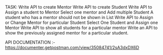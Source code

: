 TASK: 
Write API to create Mentor
Write API to create Student
Write API to Assign a student to Mentor
Select one mentor and Add multiple Student 
A student who has a mentor should not be shown in List
Write API to Assign or Change Mentor for particular Student
Select One Student and Assign one Mentor
Write API to show all students for a particular mentor
Write an API to show the previously assigned mentor for a particular student.


API DOCUMENTATION :-  https://documenter.getpostman.com/view/35084741/2sA3dxDX6D

